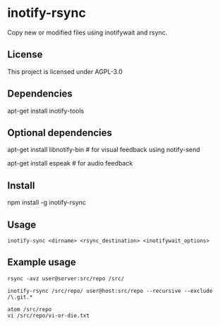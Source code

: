 # inotify-rsync
Copy new or modified files using inotifywait and rsync.

## License
This project is licensed under AGPL-3.0

## Dependencies
apt-get install inotify-tools

## Optional dependencies
apt-get install libnotify-bin # for visual feedback using notify-send

apt-get install espeak # for audio feedback

## Install
npm install -g inotify-rsync

## Usage
    inotify-sync <dirname> <rsync_destination> <inotifywait_options>

## Example usage
    rsync -avz user@server:src/repo /src/
    
    inotify-rsync /src/repo/ user@host:src/repo --recursive --exclude /\.git.*
    
    atom /src/repo
    vi /src/repo/vi-or-die.txt
